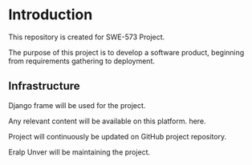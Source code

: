 # Introduction

This repository is created for SWE-573 Project.

The purpose of this project is to develop a 
software product, beginning from requirements 
gathering to deployment. 

## Infrastructure
Django frame will be used 
for the project. 

Any relevant content will be available on this platform. 
here.

Project will continuously be updated on GitHub project repository.

Eralp Unver will be maintaining the project.
